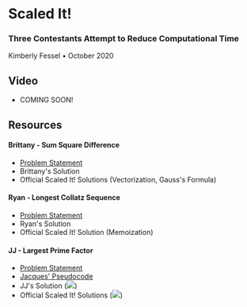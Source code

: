# Scaled It! 
### Three Contestants Attempt to Reduce Computational Time
Kimberly Fessel • October 2020 

## Video 
- COMING SOON!

## Resources

#### Brittany - Sum Square Difference

- [Problem Statement](brittany_problem_statement.jpg)
- Brittany's Solution
- Official Scaled It! Solutions (Vectorization, Gauss's Formula)

#### Ryan - Longest Collatz Sequence

- [Problem Statement](ryan_problem_statement.jpg)
- Ryan's Solution
- Official Scaled It! Solution (Memoization)

#### JJ - Largest Prime Factor

- [Problem Statement](jj_problem_statement.jpg)
- [Jacques' Pseudocode](jacques_pseudocode.png)
- JJ's Solution (<img src="https://render.githubusercontent.com/render/math?math=\mathcal{O}(N^2)">)
- Official Scaled It! Solutions (<img src="https://render.githubusercontent.com/render/math?math=\mathcal{O}(N), \mathcal{O}\sqrt(N)">)
